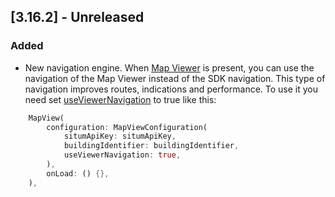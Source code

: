 ## [3.16.2] - Unreleased

### Added

- New navigation engine. When [Map Viewer](https://situm.com/docs/built-in-wayfinding-ui/) is present, you can use the navigation of the Map Viewer instead of the SDK navigation. This type of navigation improves routes, indications and performance. To use it you need set [useViewerNavigation](https://pub.dev/documentation/situm_flutter/latest/wayfinding/MapViewConfiguration/useViewerNavigation.html) to true like this:

```dart
    MapView(
        configuration: MapViewConfiguration(
            situmApiKey: situmApiKey,
            buildingIdentifier: buildingIdentifier,
            useViewerNavigation: true,
        ),
        onLoad: () {},
    ),
```
